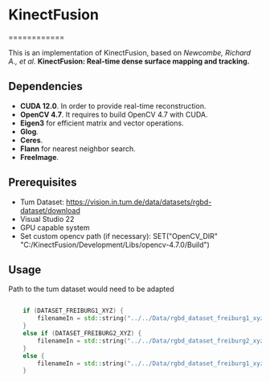 # KinectFusion

============

This is an implementation of KinectFusion, based on _Newcombe, Richard A., et al._
**KinectFusion: Real-time dense surface mapping and tracking.**

Dependencies
------------
* **CUDA 12.0**. In order to provide real-time reconstruction.
* **OpenCV 4.7**. It requires to build OpenCV 4.7 with CUDA.
* **Eigen3** for efficient matrix and vector operations.
* **Glog**.
* **Ceres**.
* **Flann** for nearest neighbor search.
* **FreeImage**. 

Prerequisites
-------------
* Tum Dataset: https://vision.in.tum.de/data/datasets/rgbd-dataset/download
* Visual Studio 22
* GPU capable system
* Set custom opencv path (if necessary):
SET("OpenCV_DIR" "C:/KinectFusion/Development/Libs/opencv-4.7.0/Build")

Usage
-----

Path to the tum dataset would need to be adapted 

```Cpp

    if (DATASET_FREIBURG1_XYZ) {
        filenameIn = std::string("../../Data/rgbd_dataset_freiburg1_xyz/");
    }
    else if (DATASET_FREIBURG2_XYZ) {
        filenameIn = std::string("../../Data/rgbd_dataset_freiburg2_xyz/");
    }
    else {
        filenameIn = std::string("../../Data/rgbd_dataset_freiburg1_xyz/");
    }
```


